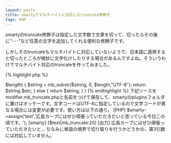 ```yaml
---
layout: posts
title: smartyでマルチバイトに対応したtruncate修飾子
tags: PHP
---
```


smartyのtruncate修飾子は指定した文字数で文章を切って、切ったらその後に”･･･”など任意の文字を追加してくれる便利な修飾子です。

しかしそのtruncateもマルチバイトに対応していないようで、日本語に適用すると切ったところが微妙に文字化けしたりする場合があるんですよね。そういうわけでマルチバイト対応のtruncateを作ってみました。

{% highlight php %}
<?php
function smarty_modifier_mb_truncate($string, $length = 80, $etc = '...')
{
  if ($length == 0)
    return '';
  if (mb_strlen($string,"UTF-8") > $length) {
    $string = mb_substr($string, 0, $length,"UTF-8");
    return $string.$etc;
  } else {
    return $string;
  }
}
{% endhighlight %}

下記ソースをmodifier.mb_truncate.phpと名前をつけて保存して、smartyのpluginsフォルダに置けばオッケーです。文字コードはUTF-8に指定しているので文字コードが異なる場合には変更が必要です。使い方は以下の通り。

    [PHP]
    $smarty->assign('text','広島カープにはぜひ頑張っていただきたいと思っている今日この頃です。');

    [smarty]
    {$text|mb_truncate:20}

    [出力]
    広島カープにはぜひ頑張っていただきたいと…

ちなみに単語の境界で切り取りを行うかどうかの、第3引数には対応していません。
